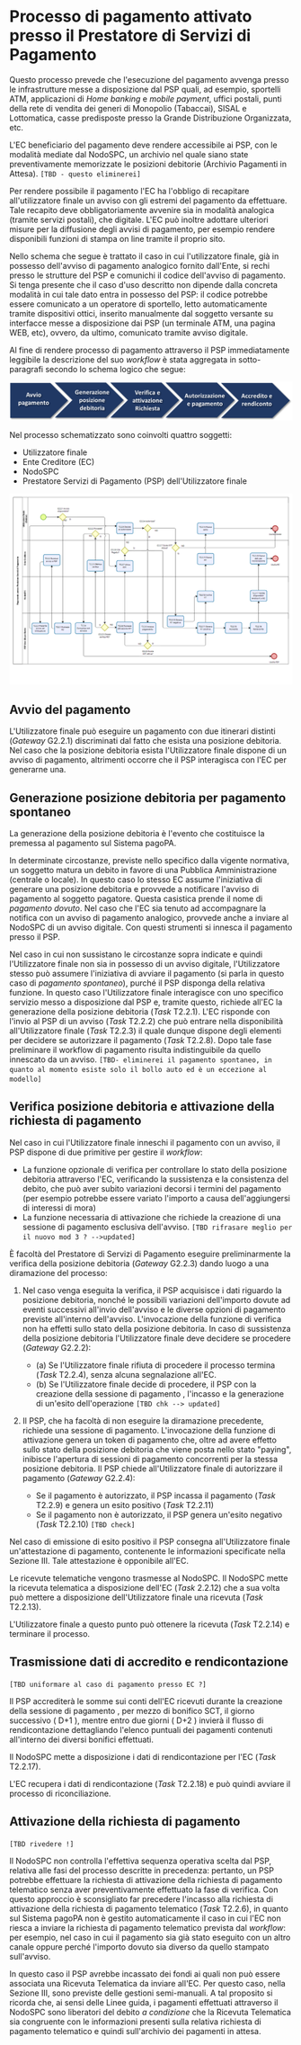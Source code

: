 # Processo di pagamento attivato presso il Prestatore di Servizi di Pagamento

Questo processo prevede che l'esecuzione del pagamento avvenga presso le infrastrutture messe a disposizione dal PSP quali, ad esempio, sportelli ATM, applicazioni di *Home banking* e *mobile* *payment*, uffici postali, punti della rete di vendita dei generi di Monopolio (Tabaccai), SISAL e Lottomatica, casse predisposte presso la Grande Distribuzione Organizzata, etc.

L'EC beneficiario del pagamento deve rendere accessibile ai PSP, con le modalità mediate dal NodoSPC, un archivio nel quale siano state preventivamente memorizzate le posizioni debitorie (Archivio Pagamenti in Attesa). `[TBD - questo eliminerei]`

Per rendere possibile il pagamento l'EC ha l'obbligo di recapitare all'utilizzatore finale un avviso con gli estremi del pagamento da effettuare. Tale recapito deve obbligatoriamente avvenire sia in modalità analogica (tramite servizi postali), che digitale. L'EC può inoltre adottare ulteriori misure per la diffusione degli avvisi di pagamento, per esempio rendere disponibili funzioni di stampa on line tramite il proprio sito.

Nello schema che segue è trattato il caso in cui l'utilizzatore finale, già in possesso dell'avviso di pagamento analogico fornito dall'Ente, si rechi presso le strutture del PSP e comunichi il codice dell'avviso di pagamento. Si tenga presente che il caso d'uso descritto non dipende dalla concreta modalità in cui tale dato entra in possesso del PSP: il codice potrebbe essere comunicato a un operatore di sportello, letto automaticamente tramite dispositivi ottici, inserito manualmente dal soggetto versante su interfacce messe a disposizione dai PSP (un terminale ATM, una pagina WEB, etc), ovvero, da ultimo, comunicato tramite avviso digitale.

Al fine di rendere processo di pagamento attraverso il PSP immediatamente leggibile la descrizione del suo *workflow* è stata aggregata in sotto-paragrafi secondo lo schema logico che segue:

![flow-pagamento-psp](../images/process_psp.png)

Nel processo schematizzato sono coinvolti quattro soggetti:

* Utilizzatore finale
* Ente Creditore (EC)
* NodoSPC
* Prestatore Servizi di Pagamento (PSP) dell'Utilizzatore finale

![bpmn-pagamento-psp](../images/bpmn_psp.png)


## Avvio del pagamento

L'Utilizzatore finale può eseguire un pagamento con due itinerari distinti (*Gateway* G2.2.1) discriminati dal fatto che esista una posizione debitoria. Nel caso che la posizione debitoria esista l'Utilizzatore finale dispone di un avviso di pagamento, altrimenti occorre che il PSP interagisca con l'EC per generarne una.

## Generazione posizione debitoria per pagamento spontaneo

La generazione della posizione debitoria è l'evento che costituisce la premessa al pagamento sul Sistema pagoPA.

In determinate circostanze, previste nello specifico dalla vigente normativa, un soggetto matura un debito in favore di una Pubblica Amministrazione (centrale o locale). In questo caso lo stesso EC assume l'iniziativa di generare una posizione debitoria e provvede a notificare l'avviso di pagamento al soggetto pagatore. Questa casistica prende il nome di _pagamento dovuto_. Nel caso che l'EC sia tenuto ad accompagnare la notifica con un avviso di pagamento analogico, provvede anche a inviare al NodoSPC di un avviso digitale. Con questi strumenti si innesca il pagamento presso il PSP.

Nel caso in cui non sussistano le circostanze sopra indicate e quindi l'Utilizzatore finale non sia in possesso di un avviso digitale, l'Utilizzatore stesso può assumere l'iniziativa di avviare il pagamento (si parla in questo caso di _pagamento spontaneo_), purché il PSP disponga della relativa funzione. In questo caso l'Utilizzatore finale interagisce con uno specifico servizio messo a disposizione dal PSP e, tramite questo, richiede all'EC la generazione della posizione debitoria (*Task* T2.2.1). L'EC risponde con l'invio al PSP di un avviso (*Task* T2.2.2) che può entrare nella disponibilità all'Utilizzatore finale (*Task* T2.2.3) il quale dunque dispone degli elementi per decidere se autorizzare il pagamento (*Task* T2.2.8). Dopo tale fase preliminare il workflow di pagamento risulta indistinguibile da quello innescato da un avviso.
`[TBD- eliminerei il pagamento spontaneo, in quanto al momento esiste solo il bollo auto ed è un eccezione al modello]`

## Verifica posizione debitoria e attivazione della richiesta di pagamento

Nel caso in cui l'Utilizzatore finale inneschi il pagamento con un avviso, il PSP dispone di due primitive per gestire il *workflow*:

- La funzione opzionale di verifica per controllare lo stato della posizione debitoria attraverso l'EC, verificando la sussistenza e la consistenza del debito, che può aver subito variazioni decorsi i termini del pagamento (per esempio potrebbe essere variato l'importo a causa dell'aggiungersi di interessi di
    mora)
- La funzione necessaria di attivazione che richiede la creazione di una sessione di pagamento esclusiva dell'avviso. `[TBD rifrasare meglio per il nuovo mod 3 ? -->updated]`

È facoltà del Prestatore di Servizi di Pagamento eseguire preliminarmente la verifica della posizione debitoria (*Gateway* G2.2.3) dando luogo a una diramazione del processo:

1. Nel caso venga eseguita la verifica, il PSP acquisisce i dati riguardo la posizione debitoria, nonché le possibili variazioni dell'importo dovute ad eventi successivi all'invio dell'avviso e le diverse opzioni di pagamento previste all'interno dell'avviso. L'invocazione della funzione di verifica non ha effetti sullo stato della posizione debitoria. In caso di sussistenza della posizione debitoria l'Utilizzatore finale deve decidere se procedere (*Gateway* G2.2.2):
	* (a) Se l'Utilizzatore finale rifiuta di procedere il processo termina (*Task* T2.2.4), senza alcuna segnalazione all'EC.
    * (b) Se l'Utilizzatore finale decide di procedere, il PSP con la creazione della sessione di pagamento , l'incasso  e la generazione di un'esito dell'operazione  `[TBD chk --> updated]`
  
2. Il PSP, che ha facoltà di non eseguire la diramazione precedente, richiede una sessione di pagamento. L'invocazione della funzione di attivazione genera un token di pagamento che, oltre ad avere effetto sullo stato della posizione debitoria che viene posta nello stato "paying", inibisce l'apertura di sessioni di pagamento concorrenti per la stessa posizione debitoria. Il PSP chiede all'Utilizzatore finale di autorizzare il pagamento (*Gateway* G2.2.4):
	* Se il pagamento è autorizzato, il PSP incassa il pagamento (*Task* T2.2.9) e genera un esito positivo
    (*Task* T2.2.11)
	* Se il pagamento non è autorizzato, il PSP genera un'esito negativo (*Task* T2.2.10) `[TBD check]`

Nel caso di emissione di esito positivo il PSP consegna all'Utilizzatore finale un'attestazione di
pagamento, contenente le informazioni specificate nella Sezione III.
Tale attestazione è opponibile all'EC.

Le ricevute telematiche vengono trasmesse al NodoSPC. Il NodoSPC mette la ricevuta telematica a disposizione dell'EC (*Task* 2.2.12) che a sua volta può mettere a disposizione dell'Utilizzatore finale una ricevuta (*Task* T2.2.13).

L'Utilizzatore finale a questo punto può ottenere la ricevuta (*Task* T2.2.14) e terminare il processo.

## Trasmissione dati di accredito e rendicontazione

`[TBD uniformare al caso di pagamento presso EC ?]`

Il PSP accrediterà le somme sui conti dell'EC  ricevuti durante la creazione della sessione di pagamento , per mezzo di bonifico SCT, il giorno successivo ( D+1 ), mentre entro due giorni ( D+2 ) invierà il flusso di rendicontazione dettagliando l'elenco puntuali dei pagamenti contenuti all'interno dei diversi bonifici effettuati.

Il NodoSPC mette a disposizione i dati di rendicontazione per l'EC (*Task* T2.2.17).

L'EC recupera i dati di rendicontazione (*Task* T2.2.18) e può quindi avviare il processo di riconciliazione.

## Attivazione della richiesta di pagamento
`[TBD rivedere !]`

Il NodoSPC non controlla l'effettiva sequenza operativa scelta dal PSP, relativa alle fasi del processo descritte in precedenza: pertanto, un PSP potrebbe effettuare la richiesta di attivazione della richiesta di pagamento telematico senza aver preventivamente effettuato la fase di verifica. Con questo approccio è sconsigliato far precedere l'incasso alla richiesta di attivazione della richiesta di pagamento telematico (*Task* T2.2.6), in quanto sul Sistema pagoPA non è gestito automaticamente il caso in cui l'EC non riesca a inviare la richiesta di pagamento telematico prevista dal *workflow*: per esempio, nel caso in cui il pagamento sia già stato eseguito con un altro canale oppure perché l'importo dovuto sia diverso da quello stampato sull'avviso.

In questo caso il PSP avrebbe incassato dei fondi ai quali non può essere associata una Ricevuta Telematica da inviare all'EC. Per questo caso, nella Sezione III, sono previste delle gestioni semi-manuali. A tal proposito si ricorda che, ai sensi delle Linee guida, i pagamenti effettuati attraverso il NodoSPC sono liberatori del debito _a condizione_ che la Ricevuta Telematica sia congruente con le informazioni presenti sulla relativa richiesta di pagamento telematico e quindi sull'archivio dei pagamenti in attesa.
